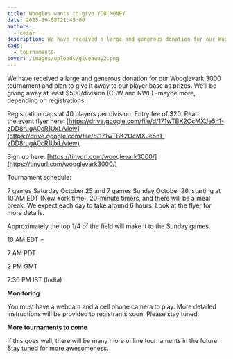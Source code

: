 ```yaml
---
title: Woogles wants to give YOU MONEY
date: 2025-10-08T21:45:00
authors:
  - cesar
description: We have received a large and generous donation for our Wooglevark 3000 tournament and plan to give it away to our player base as prizes.  We’ll be giving away at least $500/division (CSW and NWL) -maybe more, depending on registrations.
tags:
  - tournaments
cover: /images/uploads/giveaway2.png
---
```

We have received a large and generous donation for our Wooglevark 3000 tournament and plan to give it away to our player base as prizes. We’ll be giving away at least $500/division (CSW and NWL) -maybe more, depending on registrations.

Registration caps at 40 players per division. Entry fee of $20. Read the event flyer here: [https://drive.google.com/file/d/171wTBK2OcMXJe5n1-zDD8rugA0cR1UxL/view](https://drive.google.com/file/d/171wTBK2OcMXJe5n1-zDD8rugA0cR1UxL/view)

Sign up here: [https://tinyurl.com/wooglevark3000/](https://tinyurl.com/wooglevark3000/)

Tournament schedule:

7 games Saturday October 25 and 7 games Sunday October 26, starting at 10 AM EDT (New York time). 20-minute timers, and there will be a meal break. We expect each day to take around 6 hours. Look at the flyer for more details.

Approximately the top 1/4 of the field will make it to the Sunday games.

10 AM EDT = 

7 AM PDT

2 PM GMT

7:30 PM IST (India)

**Monitoring**

You must have a webcam and a cell phone camera to play. More detailed instructions will be provided to registrants soon. Please stay tuned.

**More tournaments to come**

If this goes well, there will be many more online tournaments in the future! Stay tuned for more awesomeness.
